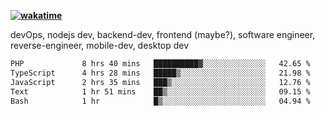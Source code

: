 **[![wakatime](https://wakatime.com/badge/user/87646243-158a-4241-a3cb-668e1fa2dbb8.svg)](https://wakatime.com/@87646243-158a-4241-a3cb-668e1fa2dbb8?style=plastic)**


devOps, nodejs dev, backend-dev, frontend (maybe?), software engineer, reverse-engineer, mobile-dev, desktop dev

<!--START_SECTION:waka-->

```txt
PHP             8 hrs 40 mins   ██████████▓░░░░░░░░░░░░░░   42.65 %
TypeScript      4 hrs 28 mins   █████▒░░░░░░░░░░░░░░░░░░░   21.98 %
JavaScript      2 hrs 35 mins   ███▒░░░░░░░░░░░░░░░░░░░░░   12.76 %
Text            1 hr 51 mins    ██▒░░░░░░░░░░░░░░░░░░░░░░   09.15 %
Bash            1 hr            █▒░░░░░░░░░░░░░░░░░░░░░░░   04.94 %
```

<!--END_SECTION:waka-->
